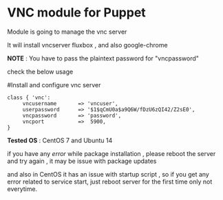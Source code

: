 # VNC module for Puppet

Module is going to manage the vnc server 

It will install vncserver fluxbox , and also google-chrome 

**NOTE** : You have to pass the plaintext password for "vncpassword"

check the below usage

#Install and configure vnc server
```puppet 
class { 'vnc': 
     vncusername       => 'vncuser',
     userpassword      => '$1$qCmU0a$a9Q6W/fDzU6zQI42/Z2sE0',
     vncpassword       => 'password',
     vncport           =>  5900,
}
```

**Tested OS** : CentOS 7 and Ubuntu 14

if you have any *error* while package installation , please reboot the server 
and try again , it may be issue with package updates

and also in CentOS it has an issue with startup script , so if you get any error related to
service start, just reboot server for the first time only not everytime.


